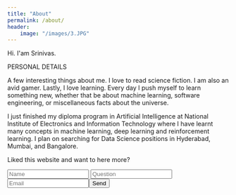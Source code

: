 ```yaml
---
title: "About"
permalink: /about/
header:
    image: "/images/3.JPG"
---
```

Hi. I'am Srinivas.

PERSONAL DETAILS
<br>

A few interesting things about me. I love to read science fiction. I am also an avid gamer. Lastly, I love learning. Every day I push myself to learn something new, whether that be about machine learning, software engineering, or miscellaneous facts about the universe.
<br>

I just finished my diploma program in Artificial Intelligence at National Institute of Electronics and Information Technology where I have learnt many concepts in machine learning, deep learning and reinforcement learning. I plan on searching for Data Science positions in Hyderabad, Mumbai, and Bangalore.

Liked this website and want to here more?
<form action="https://formspree.io/sapireddyrahul@gmail.com"
      method="POST">
    <input type="text" placeholder="Name" name="name">
    <input type="text" placeholder="Question" name="Question">
    <input type="email" placeholder="Email" name="_replyto" required><input type="submit" value="Send">
</form>
